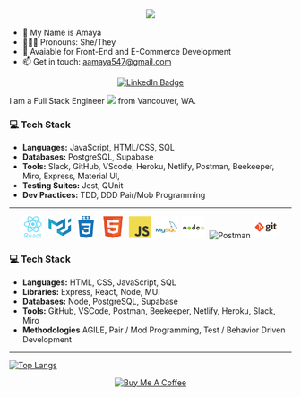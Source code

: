 
<div align="center">
  <img src="https://media.giphy.com/media/sEZKDIzRn4sefXmMyx/giphy.gif" width="200"/>
</div>

- 🌻 My Name is Amaya
- 🧚🏼‍♀️ Pronouns: She/They
- 🌱 Avaiable for Front-End and E-Commerce Development
- 📫 Get in touch: aamaya547@gmail.com 


<p align="center">
<a href="https://www.linkedin.com/in/amayamaya"><img src="https://img.shields.io/badge/LinkedIn-blue?style=for-the-badge&logo=linkedin&logoColor=white" alt="LinkedIn Badge"></a>
</p>

I am a Full Stack Engineer <img src="https://media.giphy.com/media/WUlplcMpOCEmTGBtBW/giphy.gif" width="30"> from Vancouver, WA.

### 💻 Tech Stack
* **Languages:** JavaScript, HTML/CSS, SQL
* **Databases:** PostgreSQL, Supabase
* **Tools:** Slack, GitHub, VScode, Heroku, Netlify, Postman, Beekeeper, Miro, Express, Material UI, 
* **Testing Suites:** Jest, QUnit
* **Dev Practices:** TDD, DDD Pair/Mob Programming
****


<p align="center">
<img src="https://github.com/devicons/devicon/blob/master/icons/react/react-original-wordmark.svg" title="React" alt="React" width="40" height="40"/>&nbsp;
<img src="https://github.com/devicons/devicon/blob/master/icons/materialui/materialui-original.svg" title="Material UI" alt="Material UI" width="40" height="40"/>&nbsp;
<img src="https://github.com/devicons/devicon/blob/master/icons/css3/css3-plain-wordmark.svg"  title="CSS3" alt="CSS" width="40" height="40"/>&nbsp;
<img src="https://github.com/devicons/devicon/blob/master/icons/html5/html5-original.svg" title="HTML5" alt="HTML" width="40" height="40"/>&nbsp;
<img src="https://github.com/devicons/devicon/blob/master/icons/javascript/javascript-original.svg" title="JavaScript" alt="JavaScript" width="40" height="40"/>&nbsp;
<img src="https://github.com/devicons/devicon/blob/master/icons/mysql/mysql-original-wordmark.svg" title="MySQL"  alt="MySQL" width="40" height="40"/>&nbsp;
<img src="https://github.com/devicons/devicon/blob/master/icons/nodejs/nodejs-original-wordmark.svg" title="NodeJS" alt="NodeJS" width="40" height="40"/>&nbsp;
<img src="https://www.vectorlogo.zone/logos/getpostman/getpostman-icon.svg" title="Postman"  alt="Postman" width="40" height="40"/>&nbsp;
<img src="https://github.com/devicons/devicon/blob/master/icons/git/git-original-wordmark.svg" title="Git" **alt="Git" width="40" height="40"/>&nbsp;
</p>

### 💻 Tech Stack
* **Languages:** HTML, CSS, JavaScript, SQL
* **Libraries:** Express, React, Node, MUI
* **Databases:** Node, PostgreSQL, Supabase
* **Tools:** GitHub, VSCode, Postman, Beekeeper, Netlify, Heroku, Slack, Miro
* **Methodologies** AGILE, Pair / Mod Programming, Test / Behavior Driven Development
****


[![Top Langs](https://github-readme-stats.vercel.app/api/top-langs/?username=amayamaya&layout=compact&theme=vision-friendly-dark)](https://github.com/anuraghazra/github-readme-stats)


<p align="center">
<a href="https://www.buymeacoffee.com/amayamaya" target="_blank"><img src="https://cdn.buymeacoffee.com/buttons/default-orange.png" alt="Buy Me A Coffee" height="41" width="174"></a>
</p>
